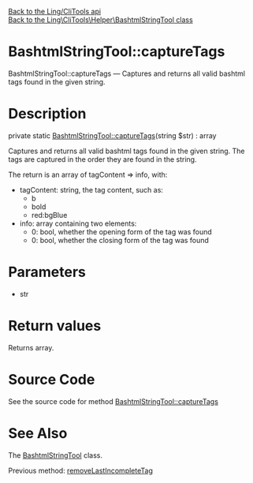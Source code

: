[Back to the Ling/CliTools api](https://github.com/lingtalfi/CliTools/blob/master/doc/api/Ling/CliTools.md)<br>
[Back to the Ling\CliTools\Helper\BashtmlStringTool class](https://github.com/lingtalfi/CliTools/blob/master/doc/api/Ling/CliTools/Helper/BashtmlStringTool.md)


BashtmlStringTool::captureTags
================



BashtmlStringTool::captureTags — Captures and returns all valid bashtml tags found in the given string.




Description
================


private static [BashtmlStringTool::captureTags](https://github.com/lingtalfi/CliTools/blob/master/doc/api/Ling/CliTools/Helper/BashtmlStringTool/captureTags.md)(string $str) : array




Captures and returns all valid bashtml tags found in the given string.
The tags are captured in the order they are found in the string.


The return is an array of tagContent => info,
with:

- tagContent: string, the tag content, such as:
     - b
     - bold
     - red:bgBlue
- info: array containing two elements:
     - 0: bool, whether the opening form of the tag was found
     - 0: bool, whether the closing form of the tag was found




Parameters
================


- str

    


Return values
================

Returns array.








Source Code
===========
See the source code for method [BashtmlStringTool::captureTags](https://github.com/lingtalfi/CliTools/blob/master/Helper/BashtmlStringTool.php#L104-L135)


See Also
================

The [BashtmlStringTool](https://github.com/lingtalfi/CliTools/blob/master/doc/api/Ling/CliTools/Helper/BashtmlStringTool.md) class.

Previous method: [removeLastIncompleteTag](https://github.com/lingtalfi/CliTools/blob/master/doc/api/Ling/CliTools/Helper/BashtmlStringTool/removeLastIncompleteTag.md)<br>

